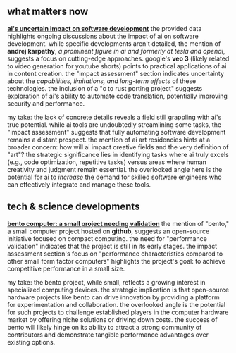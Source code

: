 ## what matters now
<u>**ai's uncertain impact on software development**</u>
the provided data highlights ongoing discussions about the impact of ai on software development. while specific developments aren't detailed, the mention of **andrej karpathy**, *a prominent figure in ai and formerly at tesla and openai*, suggests a focus on cutting-edge approaches. google's **veo 3** (likely related to video generation for youtube shorts) points to practical applications of ai in content creation. the "impact assessment" section indicates uncertainty about the *capabilities, limitations, and long-term effects* of these technologies. the inclusion of a "c to rust porting project" suggests exploration of ai's ability to automate code translation, potentially improving security and performance.

my take: the lack of concrete details reveals a field still grappling with ai's true potential. while ai tools are undoubtedly streamlining some tasks, the "impact assessment" suggests that fully automating software development remains a distant prospect. the mention of ai art residencies hints at a broader concern: how will ai impact creative fields and the very definition of "art"? the strategic significance lies in identifying tasks where ai truly excels (e.g., code optimization, repetitive tasks) versus areas where human creativity and judgment remain essential. the overlooked angle here is the potential for ai to *increase* the demand for skilled software engineers who can effectively integrate and manage these tools.

## tech & science developments
<u>**bento computer: a small project needing validation**</u>
the mention of "bento," a small computer project hosted on **github**, suggests an open-source initiative focused on compact computing. the need for "performance validation" indicates that the project is still in its early stages. the impact assessment section's focus on "performance characteristics compared to other small form factor computers" highlights the project's goal: to achieve competitive performance in a small size.

my take: the bento project, while small, reflects a growing interest in specialized computing devices. the strategic implication is that open-source hardware projects like bento can drive innovation by providing a platform for experimentation and collaboration. the overlooked angle is the potential for such projects to challenge established players in the computer hardware market by offering niche solutions or driving down costs. the success of bento will likely hinge on its ability to attract a strong community of contributors and demonstrate tangible performance advantages over existing options.